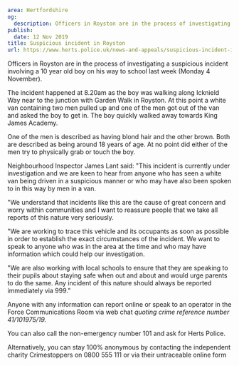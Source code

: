 ```yaml
area: Hertfordshire
og:
  description: Officers in Royston are in the process of investigating a suspicious incident involving a 10 year old boy on his way to school last week (Monday 4 November).
publish:
  date: 12 Nov 2019
title: Suspicious incident in Royston
url: https://www.herts.police.uk/news-and-appeals/suspicious-incident-in-royston-1009g
```

Officers in Royston are in the process of investigating a suspicious incident involving a 10 year old boy on his way to school last week (Monday 4 November).

The incident happened at 8.20am as the boy was walking along Icknield Way near to the junction with Garden Walk in Royston. At this point a white van containing two men pulled up and one of the men got out of the van and asked the boy to get in. The boy quickly walked away towards King James Academy.

One of the men is described as having blond hair and the other brown. Both are described as being around 18 years of age. At no point did either of the men try to physically grab or touch the boy.

Neighbourhood Inspector James Lant said: "This incident is currently under investigation and we are keen to hear from anyone who has seen a white van being driven in a suspicious manner or who may have also been spoken to in this way by men in a van.

"We understand that incidents like this are the cause of great concern and worry within communities and I want to reassure people that we take all reports of this nature very seriously.

"We are working to trace this vehicle and its occupants as soon as possible in order to establish the exact circumstances of the incident. We want to speak to anyone who was in the area at the time and who may have information which could help our investigation.

"We are also working with local schools to ensure that they are speaking to their pupils about staying safe when out and about and would urge parents to do the same. Any incident of this nature should always be reported immediately via 999."

Anyone with any information can report online or speak to an operator in the Force Communications Room via web chat _quoting crime reference number 41/101975/19._

You can also call the non-emergency number 101 and ask for Herts Police.

Alternatively, you can stay 100% anonymous by contacting the independent charity Crimestoppers on 0800 555 111 or via their untraceable online form
